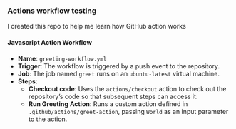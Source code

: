 ### Actions workflow testing

I created this repo to help me learn how GitHub action works

#### Javascript Action Workflow

- **Name**: `greeting-workflow.yml`
- **Trigger**: The workflow is triggered by a push event to the repository.
- **Job**: The job named `greet` runs on an `ubuntu-latest` virtual machine.
- **Steps**:
  - **Checkout code**: Uses the `actions/checkout` action to check out the repository’s code so that subsequent steps can access it.
  - **Run Greeting Action**: Runs a custom action defined in `.github/actions/greet-action`, passing `World` as an input parameter to the action.
